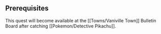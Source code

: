 ## Prerequisites

This quest will become available at the [[Towns/Vaniville Town]] Bulletin Board after catching [[Pokemon/Detective Pikachu]].